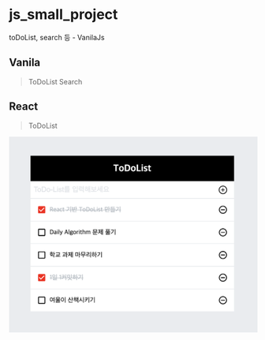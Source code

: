 # js_small_project

toDoList, search 등 - VanilaJs

## Vanila

> ToDoList
> Search

## React

> ToDoList

<img src="./react/todolist/image/React_Todolist.png"></img>
